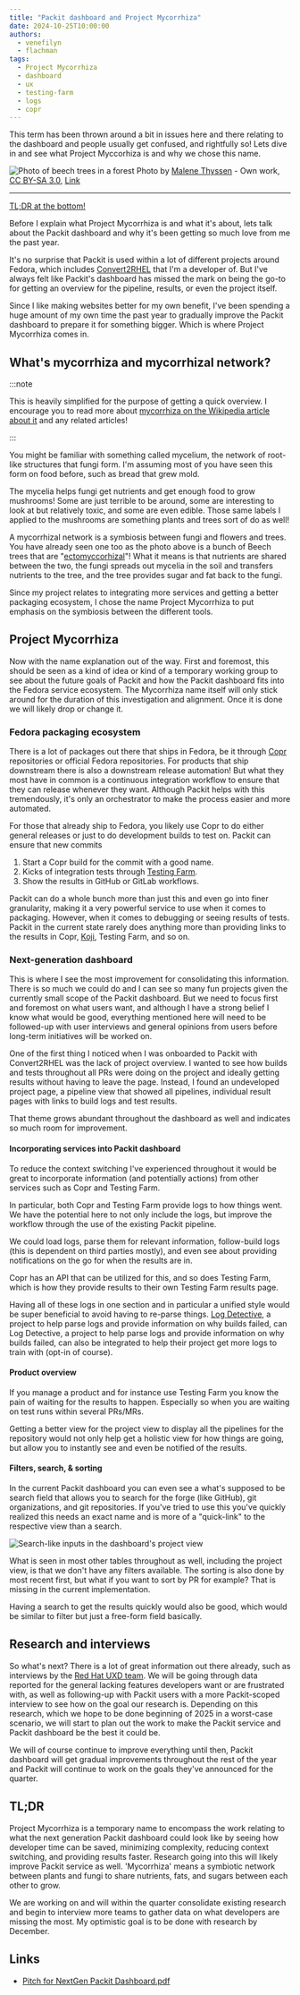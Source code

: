 ```yaml
---
title: "Packit dashboard and Project Mycorrhiza"
date: 2024-10-25T10:00:00
authors:
  - venefilyn
  - flachman
tags:
  - Project Mycorrhiza
  - dashboard
  - ux
  - testing-farm
  - logs
  - copr
---
```


This term has been thrown around a bit in issues here and there relating to the dashboard and
people usually get confused, and rightfully so! Lets dive in and see what Project Myccorhiza
is and why we chose this name.

![Photo of beech trees in a forest](./img/forest.jpg "New beech leaves, Gribskov Forest in the northern part of Sealand, Denmark.")
Photo by [Malene Thyssen](https://commons.wikimedia.org/wiki/User:Malene) - Own work, [CC BY-SA 3.0](http://creativecommons.org/licenses/by-sa/3.0/ "Creative Commons Attribution-Share Alike 3.0"), [Link](https://commons.wikimedia.org/w/index.php?curid=752225)

<!--truncate-->

---

[TL;DR at the bottom!](#tldr)

Before I explain what Project Mycorrhiza is and what it's about, lets talk about
the Packit dashboard and why it's been getting so much love from me the past year.

It's no surprise that Packit is used within a lot of different projects around
Fedora, which includes [Convert2RHEL](https://github.com/oamg/convert2rhel) that I'm
a developer of. But I've always felt like Packit's dashboard has missed the mark on
being the go-to for getting an overview for the pipeline, results, or even the
project itself.

Since I like making websites better for my own benefit, I've been spending a huge amount of my own
time the past year to gradually improve the Packit dashboard to prepare it for something
bigger. Which is where Project Mycorrhiza comes in.

## What's mycorrhiza and mycorrhizal network?

:::note

This is heavily simplified for the purpose of getting a quick overview. I encourage you
to read more about [mycorrhiza on the Wikipedia article about it](https://en.wikipedia.org/wiki/Mycorrhiza)
and any related articles!

:::

You might be familiar with something called mycelium, the network of root-like structures that
fungi form. I'm assuming most of you have seen this form on food before, such as bread
that grew mold.

The mycelia helps fungi get nutrients and get enough food to grow mushrooms!
Some are just terrible to be around, some are interesting to look at but relatively toxic, and
some are even edible. Those same labels I applied to the mushrooms are something plants and trees
sort of do as well!

A mycorrhizal network is a symbiosis between fungi and flowers and trees.
You have already seen one too as the photo above is a bunch of Beech trees that
are "[ectomyccorhizal](https://en.wikipedia.org/wiki/Ectomycorrhiza)"!
What it means is that nutrients are shared between the two, the fungi spreads out mycelia in the soil
and transfers nutrients to the tree, and the tree provides sugar and fat back to the fungi.

Since my project relates to integrating more services and getting a better
packaging ecosystem, I chose the name Project Mycorrhiza to put emphasis on the symbiosis between
the different tools.

## Project Mycorrhiza

Now with the name explanation out of the way. First and foremost, this should be seen as a kind
of idea or kind of a temporary working group to see about the future goals of Packit and
how the Packit dashboard fits into the Fedora service ecosystem. The Mycorrhiza name itself
will only stick around for the duration of this investigation and alignment. Once it is done
we will likely drop or change it.

### Fedora packaging ecosystem

There is a lot of packages out there that ships in Fedora, be it through [Copr](https://copr.fedorainfracloud.org/) repositories or
official Fedora repositories. For products that ship downstream there is also a downstream
release automation! But what they most have in common is a continuous integration
workflow to ensure that they can release whenever they want. Although Packit helps with this
tremendously, it's only an orchestrator to make the process easier and more automated.

For those that already ship to Fedora, you likely use Copr to do either general releases or just
to do development builds to test on. Packit can ensure that new commits

1. Start a Copr build for the commit with a good name.
2. Kicks of integration tests through [Testing Farm](https://testing-farm.io/).
3. Show the results in GitHub or GitLab workflows.

Packit can do a whole bunch more than just this and even go into finer granularity, making it
a very powerful service to use when it comes to packaging. However, when it comes to
debugging or seeing results of tests. Packit in the current state rarely does anything more than
providing links to the results in Copr, [Koji](https://koji.fedoraproject.org/koji/), Testing Farm, and so on.

### Next-generation dashboard

This is where I see the most improvement for consolidating this information. There is so much
we could do and I can see so many fun projects given the currently small scope of the Packit
dashboard. But we need to focus first and foremost on what users want, and although I have
a strong belief I know what would be good, everything mentioned here will need to be followed-up
with user interviews and general opinions from users before long-term initiatives will be worked on.

One of the first thing I noticed when I was onboarded to Packit with Convert2RHEL was the lack of
project overview. I wanted to see how builds and tests throughout all PRs were doing on the project
and ideally getting results without having to leave the page. Instead, I found an undeveloped
project page, a pipeline view that showed all pipelines, individual result pages with links
to build logs and test results.

That theme grows abundant throughout the dashboard as well and indicates so much room for
improvement.

#### Incorporating services into Packit dashboard

To reduce the context switching I've experienced throughout it would be great to incorporate
information (and potentially actions) from other services such as Copr and Testing Farm.

In particular, both Copr and Testing Farm provide logs to how things went. We have the potential
here to not only include the logs, but improve the workflow through the use of the existing
Packit pipeline.

We could load logs, parse them for relevant information, follow-build logs (this is dependent on
third parties mostly), and even see about providing notifications on the go for when the results
are in.

Copr has an API that can be utilized for this, and so does Testing Farm, which is how they
provide results to their own Testing Farm results page.

Having all of these logs in one section and in particular a unified style would be super
beneficial to avoid having to re-parse things.
[Log Detective](https://log-detective.com), a project to help parse logs and provide information on why builds failed, can
Log Detective, a project to help parse logs and provide information on why builds failed, can
also be integrated to help their project get more logs to train with (opt-in of course).

#### Product overview

If you manage a product and for instance use Testing Farm you know the pain of waiting for the
results to happen. Especially so when you are waiting on test runs within several PRs/MRs.

Getting a better view for the project view to display all the pipelines for the repository
would not only help get a holistic view for how things are going, but allow you to instantly
see and even be notified of the results.

#### Filters, search, & sorting

In the current Packit dashboard you can even see a what's supposed to be search field that
allows you to search for the forge (like GitHub), git organizations, and git repositories.
If you've tried to use this you've quickly realized this needs an exact name and is more of a
"quick-link" to the respective view than a search.

![Search-like inputs in the dashboard's project view](img/project-search.png)

What is seen in most other tables throughout as well, including the project view, is that we
don't have any filters available. The sorting is also done by most recent first, but what if
you want to sort by PR for example? That is missing in the current implementation.

Having a search to get the results quickly would also be good, which would be similar to filter
but just a free-form field basically.

## Research and interviews

So what's next? There is a lot of great information out there already, such as interviews
by the [Red Hat UXD team](https://www.uxd-hub.com/). We will be going through
data reported for the general lacking features developers want or are frustrated with,
as well as following-up with Packit users with a more Packit-scoped interview to
see how on the goal our research is. Depending on this research, which we hope to be done
beginning of 2025 in a worst-case scenario, we will start to plan out the work
to make the Packit service and Packit dashboard be the best it could be.

We will of course continue to improve everything until then, Packit dashboard will get gradual
improvements throughout the rest of the year and Packit will continue to work on the goals they've
announced for the quarter.

## TL;DR

Project Mycorrhiza is a temporary name to encompass the work relating to what the next generation
Packit dashboard could look like by seeing how developer time can be saved, minimizing
complexity, reducing context switching, and providing results faster. Research going into this
will likely improve Packit service as well. 'Mycorrhiza' means a symbiotic network between plants
and fungi to share nutrients, fats, and sugars between each other to grow.

We are working on and will within the quarter consolidate existing research and begin to interview
more teams to gather data on what developers are missing the most. My optimistic goal is to be done
with research by December.

## Links

- [Pitch for NextGen Packit Dashboard.pdf](assets/Pitch%20for%20NextGen%20Packit%20Dashboard.pdf)
